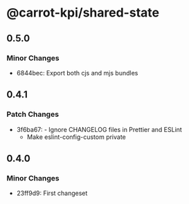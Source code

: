 # @carrot-kpi/shared-state

## 0.5.0

### Minor Changes

-   6844bec: Export both cjs and mjs bundles

## 0.4.1

### Patch Changes

-   3f6ba67: - Ignore CHANGELOG files in Prettier and ESLint
    -   Make eslint-config-custom private

## 0.4.0

### Minor Changes

-   23ff9d9: First changeset
